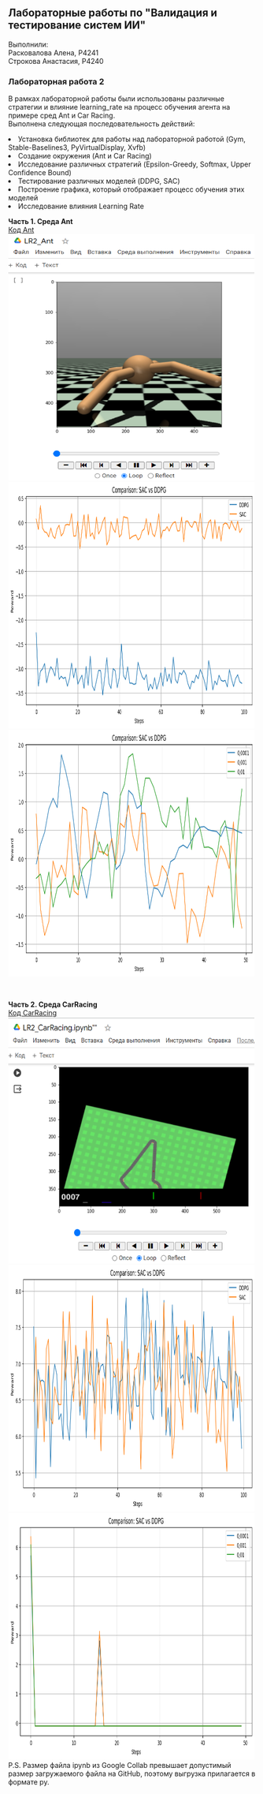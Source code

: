 ## Лабораторные работы по "Валидация и тестирование систем ИИ"
Выполнили: <br>
Расковалова Алена, P4241 <br>
Строкова Анастасия, P4240

### Лабораторная работа 2
В рамках лабораторной работы были использованы различные стратегии и влияние learning_rate на процесс обучения агента на примере сред Ant и Car Racing. <br>
Выполнена следующая последовательность действий:
<li> Установка библиотек для работы над лабораторной работой (Gym, Stable-Baselines3, PyVirtualDisplay, Xvfb)
<li> Создание окружения (Ant и Car Racing)
<li> Исследование различных стратегий (Epsilon-Greedy, Softmax, Upper Confidence Bound)
<li> Тестирование различных моделей (DDPG, SAC)
<li> Построение графика, который отображает процесс обучения этих моделей
<li> Исследование влияния Learning Rate
<br>

**Часть 1. Среда Ant** <br>
[Код Ant](LR2_Ant.py) <br>
<img src="LR2_Ant.PNG" width="500" height="500"/> <br>
<img src="LR2_Ant_Compare.PNG" width="500" height="500"/> <br>
<img src="LR2_Ant_Compare_Learning_Rate.PNG" width="500" height="500"/> <br>

<br>

**Часть 2. Среда CarRacing** <br>
[Код CarRacing](LR1_Car_Racing.py) <br>
<img src="LR2_Car_Racing.PNG" width="500" height="500"/>
<img src="LR2_Car_Racing_Compare.PNG" width="500" height="500"/>
<img src="LR2_Car_Racing_Compare_Learning_Rate.PNG" width="500" height="500"/>
<br>
P.S. Размер файла ipynb из Google Collab превышает допустимый размер загружаемого файла на GitHub, поэтому выгрузка прилагается в формате py.

